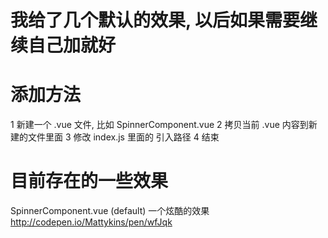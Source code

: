 # 我给了几个默认的效果, 以后如果需要继续自己加就好

# 添加方法
1 新建一个 .vue 文件, 比如 SpinnerComponent.vue
2 拷贝当前 .vue 内容到新建的文件里面
3 修改 index.js 里面的 引入路径
4 结束


# 目前存在的一些效果
SpinnerComponent.vue (default) 一个炫酷的效果
	http://codepen.io/Mattykins/pen/wfJqk

